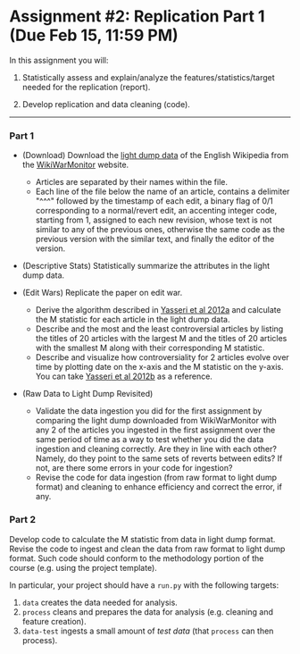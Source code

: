 Assignment #2: Replication Part 1 (Due Feb 15, 11:59 PM)
===============================

In this assignment you will:

1.  Statistically assess and explain/analyze the features/statistics/target 
    needed for the replication (report).
    
2.  Develop replication and data cleaning (code).

* * * * *

### Part 1

* (Download) Download the 
    [light dump data](http://wwm.phy.bme.hu/LD/ld_en_wiki.zip) 
    of the English Wikipedia from the 
    [WikiWarMonitor](http://wwm.phy.bme.hu/light.html) website. 
    -   Articles are separated by their names within the file. 
    -   Each line of the file below the name of an article, contains a 
        delimiter "^^^" followed by the timestamp of each edit, a binary flag 
        of 0/1 corresponding to a normal/revert edit, an accenting integer 
        code, starting from 1, assigned to each new revision, whose text is 
        not similar to any of the previous ones, otherwise the same code as 
        the previous version with the similar text, and finally the editor of 
        the version.

* (Descriptive Stats) Statistically summarize the attributes in the light dump 
    data.

* (Edit Wars) Replicate the paper on edit war.
    -   Derive the algorithm described in [Yasseri et al 2012a](https://arxiv.org/pdf/1107.3689.pdf) 
        and calculate the M statistic for each article in the light dump data.
    -   Describe and the most and the least controversial articles by listing 
        the titles of 20 articles with the largest M and the titles of 20 
        articles with the smallest M along with their corresponding M 
        statistic.
    -   Describe and visualize how controversiality for 2 articles evolve 
        over time by plotting date on the x-axis and the M statistic on the
        y-axis. You can take [Yasseri et al 2012b](https://journals.plos.org/plosone/article?id=10.1371/journal.pone.0038869) 
        as a reference.
        
* (Raw Data to Light Dump Revisited) 
    -   Validate the data ingestion you did for the first assignment by 
        comparing the light dump downloaded from WikiWarMonitor with any 
        2 of the articles you ingested in the first assignment over the same 
        period of time as a way to test whether you did the data ingestion and 
        cleaning correctly. 
        Are they in line with each other? Namely, do they point to the same
        sets of reverts between edits?
        If not, are there some errors in your code for ingestion?
    -   Revise the code for data ingestion (from raw format to light dump 
        format) and cleaning to enhance efficiency and correct the error, if 
        any.


### Part 2

Develop code to calculate the M statistic from data in light dump format. 
Revise the code to ingest and clean the data from raw format to light dump 
format. Such code should conform to the methodology portion of the course 
(e.g. using the project template).

In particular, your project should have a `run.py` with the following
targets:
1. `data` creates the data needed for analysis.
2. `process` cleans and prepares the data for analysis (e.g. cleaning
   and feature creation).
3. `data-test` ingests a small amount of *test data* (that `process`
   can then process).
